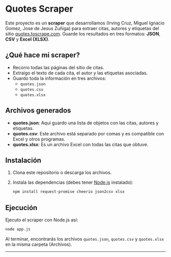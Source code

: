 # Quotes Scraper

Este proyecto es un **scraper** que desarrollamos (Irving Cruz, Miguel Ignacio Gomez, Jose de Jesus Zuñiga) para extraer citas, autores y etiquetas del sitio [quotes.toscrape.com](https://quotes.toscrape.com/). Guarde los resultados en tres formatos: **JSON**, **CSV** y **Excel (XLSX)**.

## ¿Qué hace mi scraper?

- Recorro todas las páginas del sitio de citas.
- Extraigo el texto de cada cita, el autor y las etiquetas asociadas.
- Guardo toda la información en tres archivos:
  - `quotes.json`
  - `quotes.csv`
  - `quotes.xlsx`

## Archivos generados

- **quotes.json**: Aquí guardo una lista de objetos con las citas, autores y etiquetas.
- **quotes.csv**: Este archivo está separado por comas y es compatible con Excel y otros programas.
- **quotes.xlsx**: Es un archivo Excel con todas las citas que obtuve.

## Instalación

1. Clona este repositorio o descarga los archivos.

2. Instala las dependencias (debes tener [Node.js](https://nodejs.org/) instalado):

   ```sh
   npm install request-promise cheerio json2csv xlsx
   ```

## Ejecución

Ejecuto el scraper con Node.js así:

```sh
node app.js
```

Al terminar, encontrarás los archivos `quotes.json`, `quotes.csv` y `quotes.xlsx` en la misma carpeta (Archivos).

---
